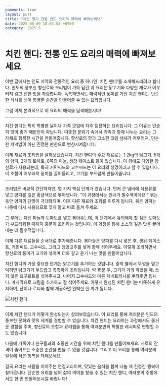 ```yaml
---
comments: true
layout: post
title: "치킨 핸디 전통 인도 요리의 매력에 빠져보세요"
date: 2025-05-09 10:03:53 +0900
category: 2025-5
---
```


# 치킨 핸디: 전통 인도 요리의 매력에 빠져보세요

이번 글에서는 인도 지역의 전통적인 요리 중 하나인 '치킨 핸디'를 소개해드리려고 합니다. 인도의 풍부한 향신료와 조리법이 가득 담긴 이 요리는 닭고기와 다양한 재료가 어우러져 깊고 진한 맛을 자랑합니다. 독특하면서도 매력적인 풍미를 가진 치킨 핸디는 단순한 식사를 넘어 특별한 순간을 만들어줄 수 있는 요리입니다. 

그럼 이제 본격적으로 이 요리의 매력을 탐색해봅시다!

---

치킨 핸디는 특히 특별한 날이나 가족 모임에 자주 등장하는 요리입니다. 그 이유는 단순히 맛이 좋기 때문만이 아닙니다. 따뜻한 분위기 속에서 가족과 함께 나누는 요리는 그 자체로 행복한 시간을 만들어줍니다. 향신료의 향과 고소한 크림 냄새가 어우러져, 단순한 저녁밥이 아닌 진정한 만찬으로 변신시켜줍니다.

이제 재료와 조리법을 살펴보겠습니다. 치킨 핸디의 주요 재료로는 1.2kg의 닭고기, 5개의 양파, 2개의 토마토, 8쪽의 마늘, 생강 페이스트 등이 있습니다. 이 외에도 다양한 향신료가 사용되는데, 특히 커민씨드와 고수씨드는 이 요리의 생명이라고 할 수 있습니다. 이 조합이 어우러져 풍미를 끌어올리고, 고기를 부드럽게 만들어줍니다.

---

조리법은 비교적 간단하지만, 몇 가지 핵심 단계가 있습니다. 먼저 큰 냄비에 식용유를 넣고 양파를 깊은 황금색으로 볶아냅니다. "이 과정에서는 인내가 필수적이에요!" 볶는 동안 양파의 단맛이 극대화되며, 이후 다른 재료와 조화를 이루게 됩니다. 볶은 양파는 나중에 다시 사용되므로 잊지 말고 따로 옮겨 두세요. 

그 후에는 다진 마늘과 토마토를 넣고 볶아주는데, 이 단계에서 유의해야 할 점은 토마토가 부드러워질 때까지 충분히 조리하는 것입니다. 이 과정을 통해 소스의 깊은 맛을 끌어내는 데 필수적입니다.

이제 다른 재료들을 순서대로 추가해줍니다. 볶아놓은 양파를 다시 넣은 후, 생강 페이스트, 커민씨드, 고수씨드, 그리고 청양고추를 넣어 함께 섞어주세요. 이렇게 조리하면서 향신료의 풍미가 고기와 섞이며 더욱 깊고 윤기 나는 맛을 만들어냅니다.

치킨 핸디의 가장 중요한 단계는 닭고기를 추가하는 것입니다. 중약 불에서 뚜껑을 덮고 익히면 닭고기가 부드럽고 촉촉하게 조리됩니다. 약 15분 후, 고기가 거의 익었을 때, 쓰지 않은 요구르트를 섞어주시고, 나머지 고수씨드와 마른 페네트리시를 뿌려주면 됩니다. 마지막으로 크림을 추가하고 잘 섞어주세요. 이렇게 완성된 치킨 핸디는 따뜻하게 유지하며, 난이나 로티와 함께 제공하면 완벽한 한 끼가 됩니다.

![치킨 핸디](https://www.themealdb.com/images/media/meals/wyxwsp1486979827.jpg)

---

이제 치킨 핸디가 어떻게 완성되는지 살펴보았습니다. 이 요리를 통해 여러분은 인도의 풍부한 문화와 맛의 세계를 경험할 수 있습니다. 치킨 핸디는 요리하는 과정에서도 즐거운 경험을 주며, 향신료의 조합과 요리법을 통해 여러분만의 특별한 레시피로 변형할 수도 있습니다. 

다음에 가족이나 친구들과의 소중한 시간을 위해 치킨 핸디를 만들어보세요. 서로의 간격이 줄어드는 소중한 순간을 만들 수 있을 것입니다. 그리고 이 요리를 통해 여러분의 일상에 작은 행복을 더해보세요. 

결국 요리는 사람을 이어주는 연결고리이며, 맛있는 음식을 함께 나눌 때 진정한 행복이 찾아옵니다. 단순한 요리를 넘어 삶의 의미를 찾을 수 있는 치킨 핸디, 여러분의 주방에서도 한 번 만들어보시길 바랍니다!